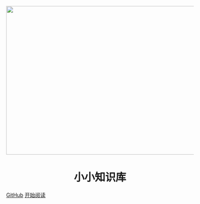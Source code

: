 <p align="center">
<img src="https://dyzzz.oss-cn-beijing.aliyuncs.com/img/github-blog-cover.jpg" width="600" height="400"/>
</p>
<h1 align="center">小小知识库</h1>

[GitHub](https://github.com/dongyzzzz)
[开始阅读](./docs/a-1demo.md)



